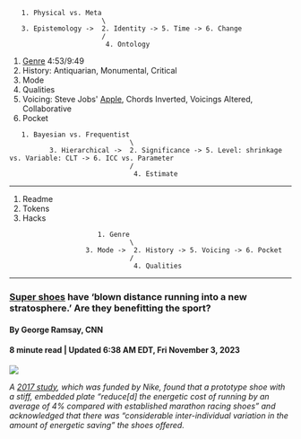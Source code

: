 
```
   1. Physical vs. Meta
                       \
   3. Epistemology ->  2. Identity -> 5. Time -> 6. Change
                       /
                        4. Ontology
```

1. [Genre](https://www.youtube.com/watch?v=waqhq-IiUIo) 4:53/9:49
2. History: Antiquarian, Monumental, Critical
3. Mode
4. Qualities
5. Voicing: Steve Jobs' [Apple](https://www.youtube.com/watch?v=f60dheI4ARg), Chords Inverted, Voicings Altered, Collaborative
6. Pocket

```
   1. Bayesian vs. Frequentist
                              \
          3. Hierarchical ->  2. Significance -> 5. Level: shrinkage vs. Variable: CLT -> 6. ICC vs. Parameter
                              /
                               4. Estimate
```

---

1. Readme
2. Tokens
3. Hacks

```
                      1. Genre
                              \
                   3. Mode ->  2. History -> 5. Voicing -> 6. Pocket
                              /
                               4. Qualities
```

   ---

### [Super shoes](https://www.cnn.com/2023/11/03/sport/super-shoes-marathon-running-spt-intl/index.html) have ‘blown distance running into a new stratosphere.’ Are they benefitting the sport?

#### By George Ramsay, CNN
#### 8 minute read | Updated 6:38 AM EDT, Fri November 3, 2023

![](https://media.cnn.com/api/v1/images/stellar/prod/231101124226-01-super-shoes-distance-running.jpg?c=16x9&q=h_720,w_1280,c_fill/f_webp)

*A [2017 study](https://link.springer.com/article/10.1007/s40279-017-0811-2), which was funded by Nike, found that a prototype shoe with a stiff, embedded plate “reduce[d] the energetic cost of running by an average of 4% compared with established marathon racing shoes” and acknowledged that there was “considerable inter-individual variation in the amount of energetic saving” the shoes offered.*

